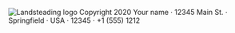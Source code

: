 ![Landsteading logo](landsteading-fake-80x40.png)
Copyright 2020 Your name &middot; 12345 Main St. &middot; Springfield &middot; USA &middot; 12345 &middot; +1 (555) 1212 

